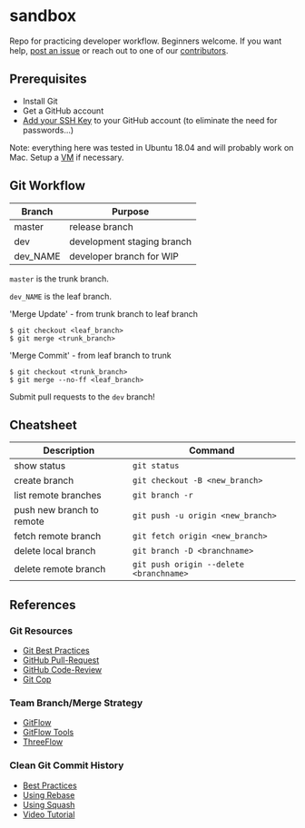 # sandbox

Repo for practicing developer workflow.  Beginners welcome.  If you want help,
[post an issue][iss] or reach out to one of our [contributors][con].

[iss]: https://github.com/bugmark/sandbox/issues
[con]: https://github.com/bugmark/sandbox/graphs/contributors


## Prerequisites

- Install Git
- Get a GitHub account
- [Add your SSH Key][ghk] to your GitHub account (to eliminate the need for passwords...)

Note: everything here was tested in Ubuntu 18.04 and will probably work on Mac.
Setup a [VM][vvm] if necessary.

[ghk]: https://help.github.com/articles/adding-a-new-ssh-key-to-your-github-account/
[vvm]: https://github.com/andyl/VVM

## Git Workflow

| Branch   | Purpose                    |
|----------|----------------------------|
| master   | release branch             |
| dev      | development staging branch |
| dev_NAME | developer branch for WIP   |

`master` is the trunk branch.

`dev_NAME` is the leaf branch.

'Merge Update' - from trunk branch to leaf branch

    $ git checkout <leaf_branch>
    $ git merge <trunk_branch>

'Merge Commit' - from leaf branch to trunk

    $ git checkout <trunk_branch>
    $ git merge --no-ff <leaf_branch>

Submit pull requests to the `dev` branch!

## Cheatsheet

| Description               | Command                                 |
|---------------------------|-----------------------------------------|
| show status               | `git status`                            |
| create branch             | `git checkout -B <new_branch>`          |
| list remote branches      | `git branch -r`                         |
| push new branch to remote | `git push -u origin <new_branch>`       |
| fetch remote branch       | `git fetch origin <new_branch>`         |
| delete local branch       | `git branch -D <branchname>`            |
| delete remote branch      | `git push origin --delete <branchname>` |

## References

### Git Resources

- [Git Best Practices][a1]
- [GitHub Pull-Request][a2]
- [GitHub Code-Review][a3]
- [Git Cop][a4]

### Team Branch/Merge Strategy

- [GitFlow][b1]
- [GitFlow Tools][b2]
- [ThreeFlow][b3]

### Clean Git Commit History

- [Best Practices][c1]
- [Using Rebase][c2]
- [Using Squash][c3]
- [Video Tutorial][c4]

[a1]: https://sethrobertson.github.io/GitBestPractices
[a2]: https://help.github.com/articles/about-pull-requests/
[a3]: https://help.github.com/articles/about-pull-request-reviews/
[a4]: https://github.com/bkuhlmann/git-cop

[b1]: http://nvie.com/posts/a-successful-git-branching-model/
[b2]: https://github.com/petervanderdoes/gitflow-avh
[b3]: http://www.nomachetejuggling.com/2017/04/09/a-different-branching-strategy/

[c1]: https://github.com/mockito/mockito/wiki/Using-git-to-prepare-your-PR-to-have-a-clean-history
[c2]: http://www.siliconfidential.com/articles/15-seconds-to-cleaner-git-history/
[c3]: https://coderwall.com/p/qybb6a/squash-your-git-commits-for-a-clean-history
[c4]: https://www.youtube.com/watch?v=2E23I9PzplM

